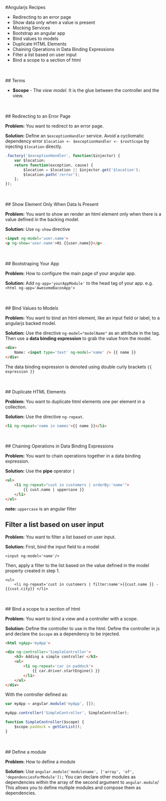 #Angularjs Recipes

* Redirecting to an error page
* Show data only when a value is present
* Mocking Services
* Bootstrap an angular app
* Bind values to models
* Duplicate HTML Elements
* Chaining Operations in Data Binding Expressions
* Filter a list based on user input
* Bind a scope to a section of html

<br>
<br>
## Terms

* **$scope** - The *view model*. It is the glue between the controller and the view.

<br>
<br>
## Redirecting to an Error Page


**Problem:** You want to redirect to an error page. 

**Solution:** Define an `$exceptionHandler` service. Avoid a cycliomatic dependency error `$location <- $exceptionHandler <- $rootScope` by injecting `$location` directly. 

~~~js
.factory('$exceptionHandler', function($injector) {
 	var $location;
 	return function(exception, cause) {
 		$location = $location || $injector.get('$location');
 		$location.path('/error');
 	};
});

~~~

<br>
<br>
## Show Element Only When Data Is Present

**Problem:** You want to show an render an html element only when there is a value defined in the backing model. 

**Solution:** Use `ng-show` directive

~~~html
<input ng-model='user.name'>
<p ng-show='user.name'>Hi {{user.name}}</p>
~~~

<br>
<br>
## Bootstraping Your App
	
**Problem:** How to configure the main page of your angular app.

**Solution:**	 Add `ng-app='yourAppModule'` to the head tag of your app. e.g. `<html ng-app='AwesomeBaconApp'>`

<br>
<br>
## Bind Values to Models	

**Problem:** You want to bind an html element, like an input field or label, to a angularjs backed model.

**Solution:** Use the directive `ng-model="modelName"` as an attribute in the tag. Then use a **data binding expression** to grab the value from the model. 

~~~html
<div>
	Name: <input type='text' ng-model='name' /> {{ name }}
</div>
~~~

The data binding expression is denoted using double curly brackets `{{ expression }}`
	
	
	
<br>
<br>
## Duplicate HTML Elements

**Problem:** You want to duplicate html elements one per element in a collection. 

**Solution:** Use the directive `ng-repeat`. 

~~~html
<li ng-repeat='name in names'>{{ name }}</li>
~~~

<br>
<br>
## Chaining Operations in Data Binding Expressions

**Problem:** You want to chain operations together in a data binding expression.

**Solution:** Use the **pipe** operator `|`

~~~html
<ul>
	<li ng-repeat="cust in customers | orderBy:'name'">
		{{ cust.name | uppercase }}
	</li>
</ul>
~~~

**note:** `uppercase` is an angular filter

## Filter a list based on user input

**Problem:**	You want to filter a list based on user input.

**Solution:** First, bind the input field to a model 

	<input ng-model='name'/>

Then, apply a filter to the list based on the value defined in the model property created in step 1. 

	<ul>
		<li ng-repeat='cust in customers | filter:name'>{{cust.name }} - {{cust.city}} </li>	
<br>
<br>
## Bind a scope to a section of html

**Problem:** You want to bind a view and a controller with a scope. 

**Solution:** Define the controller to use in the html. Define the controller in js and declare the `$scope` as a dependency to be injected. 

~~~html
<html ngApp='myApp'>

<div ng-controller='SimpleController'>
	<h3> Adding a simple controller </h3>
	<ul>
		<li ng-repeat='car in paddock'>
			{{ car.driver.startEngine() }}
		</li>
	</ul>
</div>
~~~
With the controller defined as:

~~~js
var myApp = angular.module('myApp', []);

myApp.controller('SimpleController', SimpleController);

function SimpleController($scope) {
	$scope.paddock = getCarList();
}
~~~

<br>
<br>
## Define a module

**Problem:** How to define a module

**Solution:** Use `angular.module('modulename', ['array', 'of', 'dependenciesForModule']);` You can declare other modules as dependencies within the array of the second argument to `angular.module`/ This allows you to define multiple modules and compose them as dependencies. 
